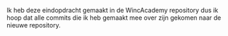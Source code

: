 Ik heb deze eindopdracht gemaakt in de WincAcademy repository dus ik hoop dat alle commits die ik heb gemaakt mee over zijn gekomen naar de nieuwe repository.